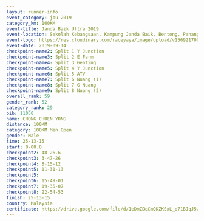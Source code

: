 ```yaml
---
layout: runner-info 
event_category: jbu-2019 
category_km: 100KM 
event-title: Janda Baik Ultra 2019
event-location: Sekolah Kebangsaan, Kampung Janda Baik, Bentong, Pahang, Malaysia 
event-logo: https://res.cloudinary.com/raceyaya/image/upload/v1569217009/logo/janda-baik_vch1pc.jpg 
event-date: 2019-09-14 
checkpoint-name2: Split 1 Y Junction 
checkpoint-name3: Split 2 E Farm 
checkpoint-name4: Split 3 Genting 
checkpoint-name5: Split 4 Y Junction 
checkpoint-name6: Split 5 ATV 
checkpoint-name7: Split 6 Nuang (1) 
checkpoint-name8: Split 7 G Nuang 
checkpoint-name9: Split 8 Nuang (2) 
overall_rank: 59
gender_rank: 52
category_rank: 29
bib: 11050
name: CHONG CHUEN YONG
distance: 100KM
category: 100KM Men Open
gender: Male
time: 25-13-15
start: 0-00.0
checkpoint2: 48-26.6
checkpoint3: 3-47-26
checkpoint4: 8-15-12
checkpoint5: 11-31-13
checkpoint5: 
checkpoint6: 15-49-01
checkpoint7: 19-35-07
checkpoint8: 22-54-53
finish: 25-13-15
country: Malaysia
certificate: https://drive.google.com/file/d/1eDmZDcCmQKZKSxL_o71BJqJ5wUVo8vNJ/view?usp=sharing
---
```

